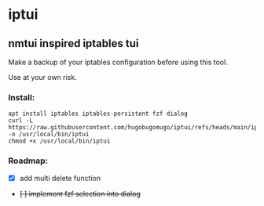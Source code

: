 # iptui
## nmtui inspired iptables tui


Make a backup of your iptables configuration before using this tool.

Use at your own risk.


### Install:
```
apt install iptables iptables-persistent fzf dialog
curl -L https://raw.githubusercontent.com/hugobugomugo/iptui/refs/heads/main/iptui -o /usr/local/bin/iptui
chmod +x /usr/local/bin/iptui
```

### Roadmap:
- [x] add multi delete function
- ~~[ ] implement fzf selection into dialog~~
